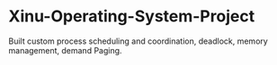 # Xinu-Operating-System-Project
Built custom process scheduling and coordination, deadlock, memory management,  demand Paging.

